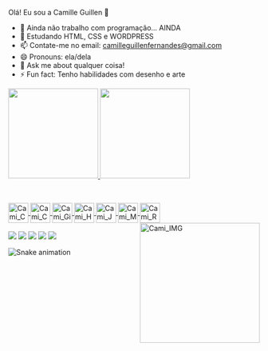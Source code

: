 Olá! Eu sou a Camille Guillen 👋

- 🔭 Ainda não trabalho com programação... AINDA
- 🌱 Estudando HTML, CSS e WORDPRESS
- 📫 Contate-me no email: camilleguillenfernandes@gmail.com 
- 😄 Pronouns: ela/dela 
- 💬 Ask me about qualquer coisa!
- ⚡ Fun fact: Tenho habilidades com desenho e arte 

<div> 
  <a href="https://github.com/CamilleGFAlmeida">
   <img height="180em" src="https://github-readme-stats.vercel.app/api?username=CamilleGFALmeida&show_icons=true&theme=tokyonight&include_all_commits=true&count_private=true"/>
    <img height="180em" src="https://github-readme-stats.vercel.app/api/top-langs/?username=CamilleGFALmeida&layout=compact&langs_count_commits=true&count=16&theme=tokyonight"/>
    </div> 
  
  ##
  
<div style="display: inline_block"><br> 
  <img align="center" alt="Cami_CSS" height="40" width="40" src="https://cdn.jsdelivr.net/gh/devicons/devicon/icons/css3/css3-plain.svg" />
  <img align="center" alt="Cami_Chsarp" height="40" width="40" src="https://cdn.jsdelivr.net/gh/devicons/devicon/icons/csharp/csharp-original.svg" />
  <img align="center" alt="Cami_Gimp" height="40" width="40" src="https://cdn.jsdelivr.net/gh/devicons/devicon/icons/gimp/gimp-original.svg" />
  <img align="center" alt="Cami_HTML" height="40" width="40" src="https://cdn.jsdelivr.net/gh/devicons/devicon/icons/html5/html5-original.svg" />
  <img align="center" alt="Cami_JS" height="40" width="40" src="https://cdn.jsdelivr.net/gh/devicons/devicon/icons/javascript/javascript-original.svg" />
  <img align="center" alt="Cami_MYSql" height="40" width="40" src="https://cdn.jsdelivr.net/gh/devicons/devicon/icons/mysql/mysql-original.svg" />
  <img align="center" alt="Cami_React" height="40" width="40" src="https://cdn.jsdelivr.net/gh/devicons/devicon/icons/react/react-original.svg" />
   <img align="right" alt="Cami_IMG" height="240" width="240" src="https://share-cdn.picrew.me/shareImg/org/202202/283552_9EYkXU1k.png" />
  </div> 
  
  <div> <br> 
    <a href="https://github.com/CamilleGFAlmeida" target="_blank"><img src="https://img.shields.io/badge/GitHub-100000?style=for-the-badge&logo=github&logoColor=white" target="_blank"></a> 
      <a href="https://discord.com/channels/@me" target="_blank"><img src="https://img.shields.io/badge/Discord-7289DA?style=for-the-badge&logo=discord&logoColor=white" target="_blank"></a> 
    <a href="https://instagram.com/tecnicaldraws7" target="_blank"><img src="https://img.shields.io/badge/Instagram-E4405F?style=for-the-badge&logo=instagram&logoColor=white" target="_blank"></a>
     <a href="https://www.linkedin.com/in/camille-guillen-532701215/" target="_blank"><img src="https://img.shields.io/badge/LinkedIn-0077B5?style=for-the-badge&logo=linkedin&logoColor=white" target="_blank"></a>
    <a href="mailto:camilleguillenfernandes@gmail.com" target="_blank"><img src="https://img.shields.io/badge/Gmail-D14836?style=for-the-badge&logo=gmail&logoColor=white" target="_blank"></a>
    
  ![Snake animation](https://github.com/CamilleGFAlmeida1/blob/output/github-contribution-grid-snake.svg)
  </div> 
